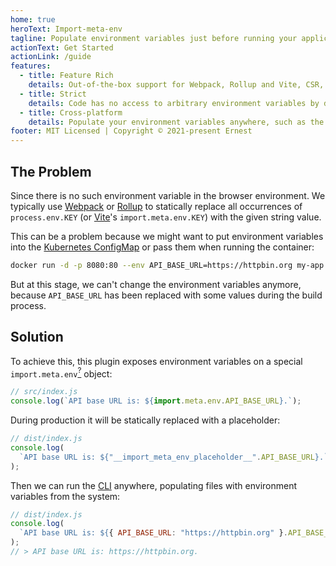 ```yaml
---
home: true
heroText: Import-meta-env
tagline: Populate environment variables just before running your application.
actionText: Get Started
actionLink: /guide
features:
  - title: Feature Rich
    details: Out-of-the-box support for Webpack, Rollup and Vite, CSR, SSR and SSG, and unit testing tools. Powered by Unplugin and Babel.
  - title: Strict
    details: Code has no access to arbitrary environment variables by default.
  - title: Cross-platform
    details: Populate your environment variables anywhere, such as the Alpine Linux nginx image. Powered by pkg.
footer: MIT Licensed | Copyright © 2021-present Ernest
---
```


## The Problem

Since there is no such environment variable in the browser environment. We typically use <a href="https://webpack.js.org/plugins/environment-plugin/">Webpack</a> or <a href="https://github.com/rollup/plugins/tree/master/packages/replace#usage">Rollup</a> to statically replace all occurrences of `process.env.KEY` (or <a href="https://vitejs.dev/guide/env-and-mode.html">Vite</a>'s `import.meta.env.KEY`) with the given string value.

This can be a problem because we might want to put environment variables into the [Kubernetes ConfigMap](https://kubernetes.io/docs/concepts/configuration/configmap/) or pass them when running the container:

```bash
docker run -d -p 8080:80 --env API_BASE_URL=https://httpbin.org my-app
```

But at this stage, we can't change the environment variables anymore, because `API_BASE_URL` has been replaced with some values during the build process.

## Solution

To achieve this, this plugin exposes environment variables on a special `import.meta.env`[<sup>?</sup>](guide.html#why-use-importmeta) object:

```js
// src/index.js
console.log(`API base URL is: ${import.meta.env.API_BASE_URL}.`);
```

During production it will be statically replaced with a placeholder:

```js
// dist/index.js
console.log(
  `API base URL is: ${"__import_meta_env_placeholder__".API_BASE_URL}.`
);
```

Then we can run the [CLI](guide.html#install-cli) anywhere, populating files with environment variables from the system:

```js
// dist/index.js
console.log(
  `API base URL is: ${{ API_BASE_URL: "https://httpbin.org" }.API_BASE_URL}.`
);
// > API base URL is: https://httpbin.org.
```
